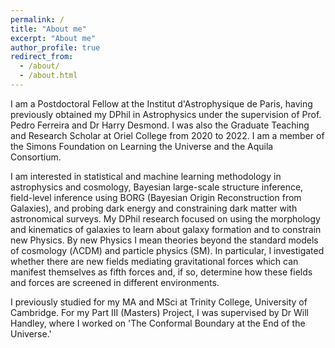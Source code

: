 ```yaml
---
permalink: /
title: "About me"
excerpt: "About me"
author_profile: true
redirect_from: 
  - /about/
  - /about.html
---
```


I am a Postdoctoral Fellow at the Institut d'Astrophysique de Paris, having previously obtained my DPhil in Astrophysics under the supervision of Prof. Pedro Ferreira and Dr Harry Desmond. I was also the Graduate Teaching and Research Scholar at Oriel College from 2020 to 2022. I am a member of the Simons Foundation on Learning the Universe and the Aquila Consortium.

I am interested in statistical and machine learning methodology in astrophysics and cosmology, Bayesian large-scale structure inference, field-level inference using BORG (Bayesian Origin Reconstruction from Galaxies), and probing dark energy and constraining dark matter with astronomical surveys. My DPhil research focused on using the morphology and kinematics of galaxies to learn about galaxy formation and to constrain new Physics. By new Physics I mean theories beyond the standard models of cosmology (ΛCDM) and particle physics (SM). In particular, I investigated whether there are new fields mediating gravitational forces which can manifest themselves as fifth forces and, if so, determine how these fields and forces are screened in different environments.

I previously studied for my MA and MSci at Trinity College, University of Cambridge. For my Part III (Masters) Project, I was supervised by Dr Will Handley, where I worked on 'The Conformal Boundary at the End of the Universe.'
